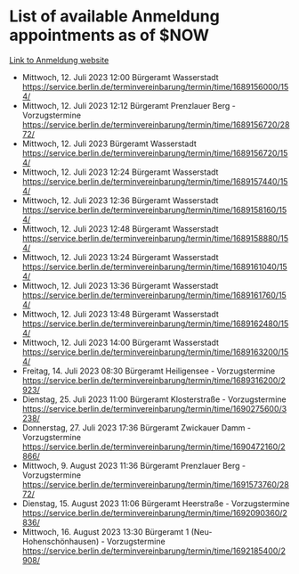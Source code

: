 # List of available Anmeldung appointments as of $NOW
[Link to Anmeldung website](https://service.berlin.de/terminvereinbarung/termin/tag.php?termin=1&anliegen[]=120686&dienstleisterlist=122210,122217,327316,122219,327312,122227,327314,122231,327346,122243,327348,122254,122252,329742,122260,329745,122262,329748,122271,327278,122273,327274,122277,327276,330436,122280,327294,122282,327290,122284,327292,122291,327270,122285,327266,122286,327264,122296,327268,150230,329760,122297,327286,122294,327284,122312,329763,122314,329775,122304,327330,122311,327334,122309,327332,317869,122281,327352,122279,329772,122283,122276,327324,122274,327326,122267,329766,122246,327318,122251,327320,122257,327322,122208,327298,122226,327300&herkunft=http%3A%2F%2Fservice.berlin.de%2Fdienstleistung%2F120686%2F)
- Mittwoch, 12. Juli 2023 12:00 Bürgeramt Wasserstadt https://service.berlin.de/terminvereinbarung/termin/time/1689156000/154/
- Mittwoch, 12. Juli 2023 12:12 Bürgeramt Prenzlauer Berg - Vorzugstermine https://service.berlin.de/terminvereinbarung/termin/time/1689156720/2872/
- Mittwoch, 12. Juli 2023  Bürgeramt Wasserstadt https://service.berlin.de/terminvereinbarung/termin/time/1689156720/154/
- Mittwoch, 12. Juli 2023 12:24 Bürgeramt Wasserstadt https://service.berlin.de/terminvereinbarung/termin/time/1689157440/154/
- Mittwoch, 12. Juli 2023 12:36 Bürgeramt Wasserstadt https://service.berlin.de/terminvereinbarung/termin/time/1689158160/154/
- Mittwoch, 12. Juli 2023 12:48 Bürgeramt Wasserstadt https://service.berlin.de/terminvereinbarung/termin/time/1689158880/154/
- Mittwoch, 12. Juli 2023 13:24 Bürgeramt Wasserstadt https://service.berlin.de/terminvereinbarung/termin/time/1689161040/154/
- Mittwoch, 12. Juli 2023 13:36 Bürgeramt Wasserstadt https://service.berlin.de/terminvereinbarung/termin/time/1689161760/154/
- Mittwoch, 12. Juli 2023 13:48 Bürgeramt Wasserstadt https://service.berlin.de/terminvereinbarung/termin/time/1689162480/154/
- Mittwoch, 12. Juli 2023 14:00 Bürgeramt Wasserstadt https://service.berlin.de/terminvereinbarung/termin/time/1689163200/154/
- Freitag, 14. Juli 2023 08:30 Bürgeramt Heiligensee - Vorzugstermine https://service.berlin.de/terminvereinbarung/termin/time/1689316200/2923/
- Dienstag, 25. Juli 2023 11:00 Bürgeramt Klosterstraße - Vorzugstermine https://service.berlin.de/terminvereinbarung/termin/time/1690275600/3238/
- Donnerstag, 27. Juli 2023 17:36 Bürgeramt Zwickauer Damm - Vorzugstermine https://service.berlin.de/terminvereinbarung/termin/time/1690472160/2866/
- Mittwoch, 9. August 2023 11:36 Bürgeramt Prenzlauer Berg - Vorzugstermine https://service.berlin.de/terminvereinbarung/termin/time/1691573760/2872/
- Dienstag, 15. August 2023 11:06 Bürgeramt Heerstraße - Vorzugstermine https://service.berlin.de/terminvereinbarung/termin/time/1692090360/2836/
- Mittwoch, 16. August 2023 13:30 Bürgeramt 1 (Neu- Hohenschönhausen) - Vorzugstermine https://service.berlin.de/terminvereinbarung/termin/time/1692185400/2908/
